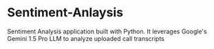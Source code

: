 # Sentiment-Anlaysis
Sentiment Analysis application built with Python. It leverages Google's Gemini 1.5 Pro LLM to analyze uploaded call transcripts 

